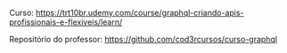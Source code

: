 Curso: https://trt10br.udemy.com/course/graphql-criando-apis-profissionais-e-flexiveis/learn/

Repositório do professor:
https://github.com/cod3rcursos/curso-graphql